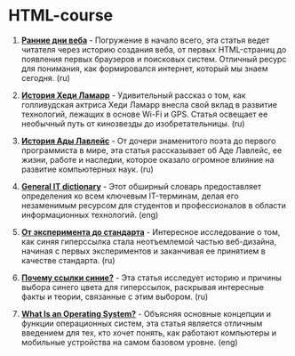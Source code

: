 # HTML-course

1. **[Ранние дни веба](https://defront.ru/posts/2021/02-february/19-early-days-of-web/)** - Погружение в начало всего, эта статья ведет читателя через историю создания веба, от первых HTML-страниц до появления первых браузеров и поисковых систем. Отличный ресурс для понимания, как формировался интернет, который мы знаем сегодня. (ru)

2. **[История Хеди Ламарр](https://ru.hexlet.io/blog/posts/istoriya-hedi-lamarr)** - Удивительный рассказ о том, как голливудская актриса Хеди Ламарр внесла свой вклад в развитие технологий, лежащих в основе Wi-Fi и GPS. Статья освещает ее необычный путь от кинозвезды до изобретательницы. (ru)

3. **[История Ады Лавлейс](https://ru.hexlet.io/blog/posts/Ada)** - От дочери знаменитого поэта до первого программиста в мире, эта статья рассказывает об Аде Лавлейс, ее жизни, работе и наследии, которое оказало огромное влияние на развитие компьютерных наук. (ru)

4. **[General IT dictionary](https://www.codecademy.com/resources/docs/general)** - Этот обширный словарь предоставляет определения ко всем ключевым IT-терминам, делая его незаменимым ресурсом для студентов и профессионалов в области информационных технологий. (eng)

5. **[От эксперимента до стандарта](https://ru.hexlet.io/blog/posts/istoria-poyavleniya-siney-giperssylki)** - Интересное исследование о том, как синяя гиперссылка стала неотъемлемой частью веб-дизайна, начиная с первых экспериментов и заканчивая ее принятием в качестве стандарта. (ru)

6. **[Почему ссылки синие?](https://defront.ru/posts/2021/08-august/27-why-are-hyperlinks-blue/)** - Эта статья исследует историю и причины выбора синего цвета для гиперссылок, раскрывая интересные факты и теории, связанные с этим выбором. (ru)

7. **[What Is an Operating System?](https://www.codecademy.com/resources/blog/operating-system/)** - Объясняя основные концепции и функции операционных систем, эта статья является отличным введением для тех, кто хочет понять, как работают компьютеры и мобильные устройства на самом базовом уровне. (eng)
